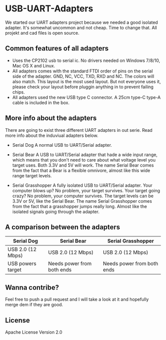 # USB-UART-Adapters
We started our UART adapters project because we needed a good isolated adapter. It's somewhat uncommon and not cheap. Time to change that. All projekt and cad files is open source.

## Common features of all adapters
* Uses the CP2102 usb to serial ic. No drivers needed on Windows 7/8/10, Mac OS X and Linux.
* All adapters comes with the standard FTDI order of pins on the serial side of the adapter. GND, NC, VCC, TXD, RXD and NC. The colors will also match. This layout is the most used layout. But not everyone uses it, please check your layout before pluggin anything in to prevent failing chips.
* All adapters used the new USB type C connector. A 25cm type-C type-A cable is included in the box.

## More info about the adapters
There are going to exist three different UART adapters in out serie. Read more info about the induviual adapters below.

* Serial Dog
A normal USB to UART/Serial adapter.

* Serial Bear
A USB to UART/Serial adapter that hade a wide input range, which means that you don't need to care about what voltage level you target uses. Both 3.3V and 5V will work. The name Serial Bear comes from the fact that a Bear is a flexible omnivore, almost like this wide range target levels.

* Serial Grasshopper
A fully isolated USB to UART/Serial adapter. Your computer blows up? No problem, your target survives. Your target going crazy? No problem, your computer survives. The target levels can be 3.3V or 5V, like the Serial Bear. The name Serial Grasshopper comes from the fact that a grasshopper jumps really long. Almost like the isolated signals going through the adapter.

## A comparison between the adapters
Serial Dog | Serial Bear | Serial Grasshopper
--- | --- | ---
USB 2.0 (12 Mbps) | USB 2.0 (12 Mbps) | USB 2.0 (12 Mbps)
USB powers target | Needs power from both ends | Needs power from both ends

## Wanna contribe?
Feel free to push a pull request and I will take a look at it and hopefully merge dem if they are good.

## License
Apache License Version 2.0
